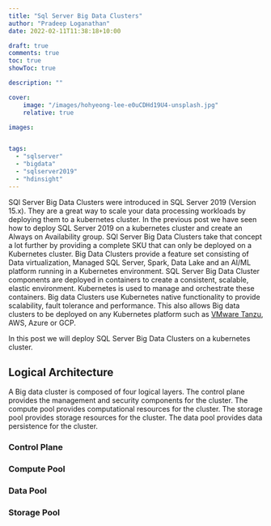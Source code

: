 ```yaml
---
title: "Sql Server Big Data Clusters"
author: "Pradeep Loganathan"
date: 2022-02-11T11:38:18+10:00

draft: true
comments: true
toc: true
showToc: true

description: ""

cover:
    image: "/images/hohyeong-lee-e0uCDHd19U4-unsplash.jpg"
    relative: true

images:


tags:
  - "sqlserver"
  - "bigdata"
  - "sqlserver2019"
  - "hdinsight"
---
```


SQl Server Big Data Clusters were introduced in SQL Server 2019 (Version 15.x). They are a great way to scale your data processing workloads by deploying them to a kubernetes cluster. In the previous post we have seen how to deploy SQL Server 2019 on a kubernetes cluster and create an Always on Availability group. SQl Server Big Data Clusters take that concept a lot further by providing a complete SKU that can only be deployed on a Kubernetes cluster. Big Data Clusters provide a feature set consisting of Data virtualization, Managed SQL Server, Spark, Data Lake and an AI/ML platform running in a Kubernetes environment. SQL Server Big Data Cluster components are deployed in containers to create a consistent, scalable, elastic environment. Kubernetes is used to manage and orchestrate these containers. Big data Clusters use Kubernetes native functionality to provide scalability, fault tolerance and performance. This also allows Big data clusters to be deployed on any Kubernetes platform such as [VMware Tanzu](https://tanzu.vmware.com/tanzu), AWS, Azure or GCP.

 In this post we will deploy SQL Server Big Data Clusters on a kubernetes cluster.

## Logical Architecture

A Big data cluster is composed of four logical layers. The control plane provides the management and security components for the cluster. The compute pool provides computational resources for the cluster. The storage pool provides storage resources for the cluster. The data pool provides data persistence for the cluster.

### Control Plane

### Compute Pool

### Data Pool

### Storage Pool


